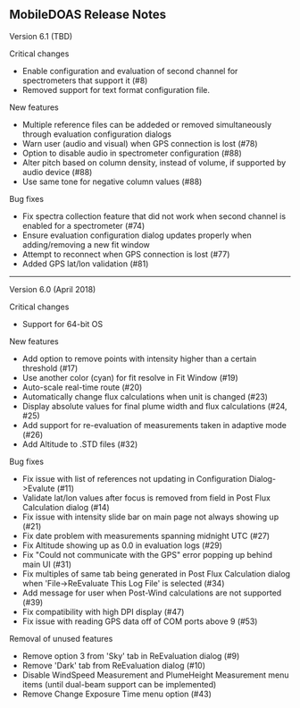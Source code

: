 MobileDOAS Release Notes
-----------------------------------------------------
Version 6.1 (TBD)

Critical changes
* Enable configuration and evaluation of second channel for spectrometers that support it (#8)
* Removed support for text format configuration file.

New features
* Multiple reference files can be addeded or removed simultaneously through evaluation configuration dialogs
* Warn user (audio and visual) when GPS connection is lost (#78)
* Option to disable audio in spectrometer configuration (#88)
* Alter pitch based on column density, instead of volume, if supported by audio device (#88)
* Use same tone for negative column values (#88)

Bug fixes
* Fix spectra collection feature that did not work when second channel is enabled for a spectrometer (#74)
* Ensure evaluation configuration dialog updates properly when adding/removing a new fit window
* Attempt to reconnect when GPS connection is lost (#77)
* Added GPS lat/lon validation (#81)


-----------------------------------------------------
Version 6.0 (April 2018)

Critical changes
* Support for 64-bit OS

New features
* Add option to remove points with intensity higher than a certain threshold (#17)
* Use another color (cyan) for fit resolve in Fit Window (#19)
* Auto-scale real-time route (#20)
* Automatically change flux calculations when unit is changed (#23)
* Display absolute values for final plume width and flux calculations (#24, #25)
* Add support for re-evaluation of measurements taken in adaptive mode (#26)
* Add Altitude to .STD files (#32)

Bug fixes
* Fix issue with list of references not updating in Configuration Dialog->Evalute (#11)
* Validate lat/lon values after focus is removed from field in Post Flux Calculation dialog (#14)
* Fix issue with intensity slide bar on main page not always showing up (#21)
* Fix date problem with measurements spanning midnight UTC (#27)
* Fix Altitude showing up as 0.0 in evaluation logs (#29)
* Fix "Could not communicate with the GPS" error popping up behind main UI (#31)
* Fix multiples of same tab being generated in Post Flux Calculation dialog when 'File->ReEvaluate This Log File' is selected (#34)
* Add message for user when Post-Wind calculations are not supported (#39)
* Fix compatibility with high DPI display (#47)
* Fix issue with reading GPS data off of COM ports above 9 (#53)

Removal of unused features
* Remove option 3 from 'Sky' tab in ReEvaluation dialog (#9)
* Remove 'Dark' tab from ReEvaluation dialog (#10)
* Disable WindSpeed Measurement and PlumeHeight Measurement menu items (until dual-beam support can be implemented)
* Remove Change Exposure Time menu option (#43)
